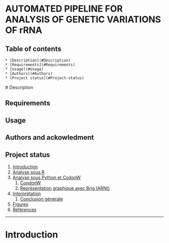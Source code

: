 # AUTOMATED PIPELINE FOR ANALYSIS OF GENETIC VARIATIONS OF rRNA

## Table of contents 
    * [Description](#Description)
    * [Requirements](#Requirements)
    * [Usage](#Usage)
    * [Authors](#Authors)
    * [Project status](#Project-status)

<a name="Description"></a> # Description

## Requirements 

## Usage 

## Authors and ackowledment 

## Project status 


1. [Introduction](#intro)
2. [Analyse sous R](#ranalyse)
3. [Analyse sous Python et CodonW](#codon)
    1. [CondonW](#codonw)
    2. [Représentation graphique avec Brig (ARNt)](#brig)
4. [Interprétation](#conclu)
    1. [Conclusion générale](#g)
5. [Figures](#fig)
6. [Références](#ref)

---------------------------------------


<a name="intro"></a>

# Introduction

